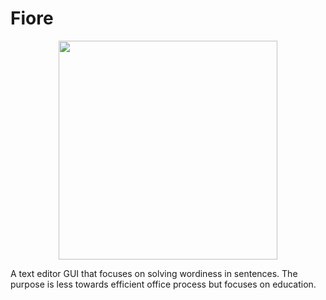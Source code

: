 # Fiore

<p align="center">
  <img src="Fiore_ico" width="350"/>
</p>
A text editor GUI that focuses on solving wordiness in sentences. The purpose is less towards efficient office process but focuses on education.
